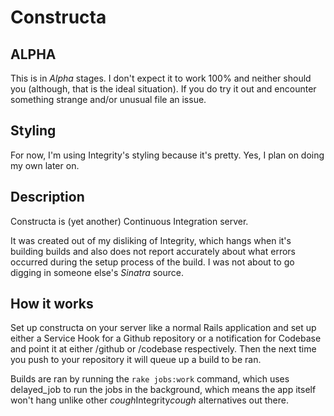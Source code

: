 # Constructa

## ALPHA

This is in *Alpha* stages. I don't expect it to work 100% and neither should you (although, that is the ideal situation). If you do try it out and encounter something strange and/or unusual file an issue.

## Styling

For now, I'm using Integrity's styling because it's pretty. Yes, I plan on doing my own later on. 

## Description

Constructa is (yet another) Continuous Integration server. 

It was created out of my disliking of Integrity, which hangs when it's building builds and also does not report accurately about what errors occurred during the setup process of the build. I was not about to go digging in someone else's *Sinatra* source.

## How it works

Set up constructa on your server like a normal Rails application and set up either a Service Hook for a Github repository or a notification for Codebase and point it at either /github or /codebase respectively. Then the next time you push to your repository it will queue up a build to be ran.

Builds are ran by running the `rake jobs:work` command, which uses delayed_job to run the jobs in the background, which means the app itself won't hang unlike other *cough*Integrity*cough* alternatives out there.

